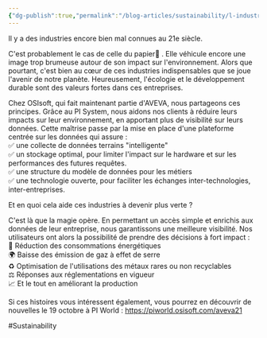 ```yaml
---
{"dg-publish":true,"permalink":"/blog-articles/sustainability/l-industrie-du-papier/"}
---
```



Il y a des industries encore bien mal connues au 21e siècle.  
  
C'est probablement le cas de celle du papier🌳 . Elle véhicule encore une image trop brumeuse autour de son impact sur l'environnement. Alors que pourtant, c'est bien au cœur de ces industries indispensables que se joue l'avenir de notre planète. Heureusement, l'écologie et le développement durable sont des valeurs fortes dans ces entreprises.  
  
Chez OSIsoft, qui fait maintenant partie d'AVEVA, nous partageons ces principes. Grâce au PI System, nous aidons nos clients à réduire leurs impacts sur leur environnement, en apportant plus de visibilité sur leurs données. Cette maîtrise passe par la mise en place d'une plateforme centrée sur les données qui assure :  
✅ une collecte de données terrains "intelligente"  
✅ un stockage optimal, pour limiter l'impact sur le hardware et sur les performances des futures requêtes.  
✅ une structure du modèle de données pour les métiers  
✅ une technologie ouverte, pour faciliter les échanges inter-technologies, inter-entreprises.  
  
Et en quoi cela aide ces industries à devenir plus verte ?  
  
C'est là que la magie opère. En permettant un accès simple et enrichis aux données de leur entreprise, nous garantissons une meilleure visibilité. Nos utilisateurs ont alors la possibilité de prendre des décisions à fort impact :  
🔌 Réduction des consommations énergétiques  
🌍 Baisse des émission de gaz à effet de serre  
♻️ Optimisation de l'utilisations des métaux rares ou non recyclables  
⚖️ Réponses aux réglementations en vigueur  
📈 Et le tout en améliorant la production  
  
Si ces histoires vous intéressent également, vous pourrez en découvrir de nouvelles le 19 octobre à PI World : https://piworld.osisoft.com/aveva21

#Sustainability